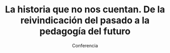 ---
layout: post
title: "La historia que no nos cuentan. De la reivindicación del pasado a la pedagogía del futuro"
subtitle: "Conferencia"
background: "/img/bg-index.jpg"
eventdate: 2019-02-06 17:45:00 +0100
placeName: "Salón de grados, Facultad de Educación: UMU."
placeMapsUrl: https://www.google.es/maps/place/Education+Faculty/@38.0142527,-1.1747627,17z/data=!3m1!4b1!4m5!3m4!1s0xd6381aabcd35d31:0x9ba87e4549e26c5d!8m2!3d38.0142485!4d-1.172574?hl=en
category: "central"
speakers:
    - name: "Estudiantes de Grado y Master"
    - name: "Fernando Hernández"
      bio: "Colectivo de Historia Social de Cieza"
coordinators:
    - name: "Pedro Miralles Martínez"
      bio: "Profesor Didáctica de la CC.SS. Fac. de Educación"
---
